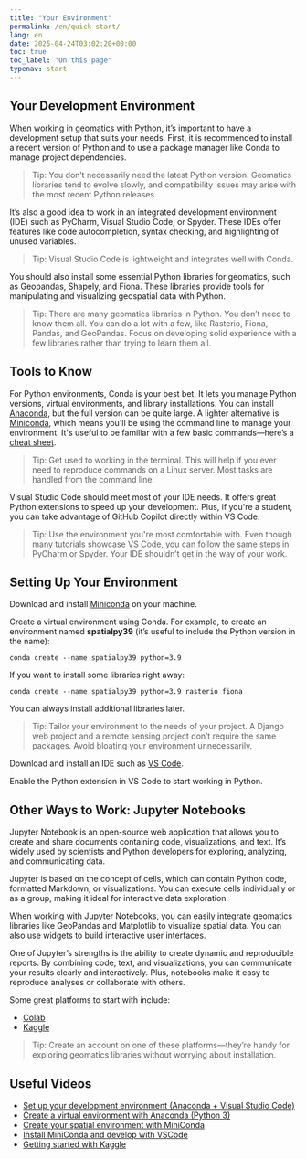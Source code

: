 ```yaml
---
title: "Your Environment"
permalink: /en/quick-start/
lang: en
date: 2025-04-24T03:02:20+00:00
toc: true
toc_label: "On this page"
typenav: start
---
```


## Your Development Environment

When working in geomatics with Python, it’s important to have a development setup that suits your needs. First, it is recommended to install a recent version of Python and to use a package manager like Conda to manage project dependencies.

> Tip: You don’t necessarily need the latest Python version. Geomatics libraries tend to evolve slowly, and compatibility issues may arise with the most recent Python releases.

It’s also a good idea to work in an integrated development environment (IDE) such as PyCharm, Visual Studio Code, or Spyder. These IDEs offer features like code autocompletion, syntax checking, and highlighting of unused variables.

> Tip: Visual Studio Code is lightweight and integrates well with Conda.

You should also install some essential Python libraries for geomatics, such as Geopandas, Shapely, and Fiona. These libraries provide tools for manipulating and visualizing geospatial data with Python.

> Tip: There are many geomatics libraries in Python. You don’t need to know them all. You can do a lot with a few, like Rasterio, Fiona, Pandas, and GeoPandas. Focus on developing solid experience with a few libraries rather than trying to learn them all.

## Tools to Know

For Python environments, Conda is your best bet. It lets you manage Python versions, virtual environments, and library installations. You can install [Anaconda](https://www.anaconda.com/download/), but the full version can be quite large. A lighter alternative is [Miniconda](https://docs.conda.io/en/latest/miniconda.html), which means you'll be using the command line to manage your environment. It's useful to be familiar with a few basic commands—here’s a [cheat sheet](https://docs.conda.io/projects/conda/en/4.6.0/_downloads/52a95608c49671267e40c689e0bc00ca/conda-cheatsheet.pdf).

> Tip: Get used to working in the terminal. This will help if you ever need to reproduce commands on a Linux server. Most tasks are handled from the command line.

Visual Studio Code should meet most of your IDE needs. It offers great Python extensions to speed up your development. Plus, if you're a student, you can take advantage of GitHub Copilot directly within VS Code.

> Tip: Use the environment you're most comfortable with. Even though many tutorials showcase VS Code, you can follow the same steps in PyCharm or Spyder. Your IDE shouldn’t get in the way of your work.

## Setting Up Your Environment

Download and install [Miniconda](https://docs.conda.io/en/latest/miniconda.html) on your machine.

Create a virtual environment using Conda. For example, to create an environment named **spatialpy39** (it’s useful to include the Python version in the name):

```shell
conda create --name spatialpy39 python=3.9
```

If you want to install some libraries right away:

```shell
conda create --name spatialpy39 python=3.9 rasterio fiona
```

You can always install additional libraries later.

> Tip: Tailor your environment to the needs of your project. A Django web project and a remote sensing project don’t require the same packages. Avoid bloating your environment unnecessarily.

Download and install an IDE such as [VS Code](https://code.visualstudio.com/).

Enable the Python extension in VS Code to start working in Python.

## Other Ways to Work: Jupyter Notebooks

Jupyter Notebook is an open-source web application that allows you to create and share documents containing code, visualizations, and text. It’s widely used by scientists and Python developers for exploring, analyzing, and communicating data.

Jupyter is based on the concept of cells, which can contain Python code, formatted Markdown, or visualizations. You can execute cells individually or as a group, making it ideal for interactive data exploration.

When working with Jupyter Notebooks, you can easily integrate geomatics libraries like GeoPandas and Matplotlib to visualize spatial data. You can also use widgets to build interactive user interfaces.

One of Jupyter’s strengths is the ability to create dynamic and reproducible reports. By combining code, text, and visualizations, you can communicate your results clearly and interactively. Plus, notebooks make it easy to reproduce analyses or collaborate with others.

Some great platforms to start with include:

* [Colab](https://colab.research.google.com/)
* [Kaggle](https://www.kaggle.com/)

> Tip: Create an account on one of these platforms—they’re handy for exploring geomatics libraries without worrying about installation.

## Useful Videos

* [Set up your development environment (Anaconda + Visual Studio Code)](https://youtu.be/D3NDo9Rw0SY)
* [Create a virtual environment with Anaconda (Python 3)](https://youtu.be/qq54aZmK3-Q)
* [Create your spatial environment with MiniConda](https://youtu.be/873XcjLRn6U)
* [Install MiniConda and develop with VSCode](https://youtu.be/P17GY1gSnFk)
* [Getting started with Kaggle](https://youtu.be/hU74_BG61sQ)